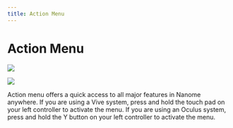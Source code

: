 ```yaml
---
title: Action Menu
---
```


# Action Menu

![](/assets/navigating-page/ActionMenu.gif)

![](/assets/navigating-page/ActionMenu.jpg)

Action menu offers a quick access to all major features in Nanome anywhere. If you are using a Vive system, press and hold the touch pad on your left controller to activate the menu. If you are using an Oculus system, press and hold the Y button on your left controller to activate the menu.
